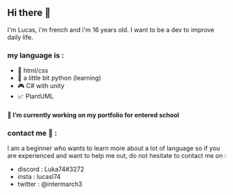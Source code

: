 ## Hi there 👋

I'm Lucas, i'm french and i'm 16 years old.
I want to be a dev to improve daily life.

### my language is :
- 🔗 html/css 
- 🐍 a little bit python (learning) 
- 🎮 C# with unity 
- 📈 PlantUML

#### 🚧 I’m currently working on my portfolio for entered school

### contact me 📧 :
I am a beginner who wants to learn more about a lot of language so if you are experienced and want to help me out,
do not hesitate to contact me on :
- discord : Luka74#3272
- insta : lucasl74
- twitter : @intermarch3
